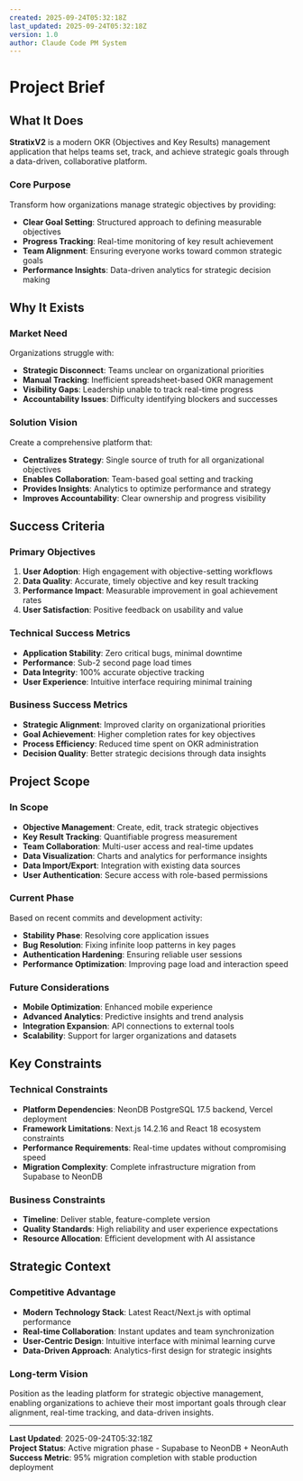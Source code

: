 ```yaml
---
created: 2025-09-24T05:32:18Z
last_updated: 2025-09-24T05:32:18Z
version: 1.0
author: Claude Code PM System
---
```


# Project Brief

## What It Does

**StratixV2** is a modern OKR (Objectives and Key Results) management application that helps teams set, track, and achieve strategic goals through a data-driven, collaborative platform.

### Core Purpose
Transform how organizations manage strategic objectives by providing:
- **Clear Goal Setting**: Structured approach to defining measurable objectives
- **Progress Tracking**: Real-time monitoring of key result achievement
- **Team Alignment**: Ensuring everyone works toward common strategic goals
- **Performance Insights**: Data-driven analytics for strategic decision making

## Why It Exists

### Market Need
Organizations struggle with:
- **Strategic Disconnect**: Teams unclear on organizational priorities
- **Manual Tracking**: Inefficient spreadsheet-based OKR management
- **Visibility Gaps**: Leadership unable to track real-time progress
- **Accountability Issues**: Difficulty identifying blockers and successes

### Solution Vision
Create a comprehensive platform that:
- **Centralizes Strategy**: Single source of truth for all organizational objectives
- **Enables Collaboration**: Team-based goal setting and tracking
- **Provides Insights**: Analytics to optimize performance and strategy
- **Improves Accountability**: Clear ownership and progress visibility

## Success Criteria

### Primary Objectives
1. **User Adoption**: High engagement with objective-setting workflows
2. **Data Quality**: Accurate, timely objective and key result tracking
3. **Performance Impact**: Measurable improvement in goal achievement rates
4. **User Satisfaction**: Positive feedback on usability and value

### Technical Success Metrics
- **Application Stability**: Zero critical bugs, minimal downtime
- **Performance**: Sub-2 second page load times
- **Data Integrity**: 100% accurate objective tracking
- **User Experience**: Intuitive interface requiring minimal training

### Business Success Metrics
- **Strategic Alignment**: Improved clarity on organizational priorities
- **Goal Achievement**: Higher completion rates for key objectives
- **Process Efficiency**: Reduced time spent on OKR administration
- **Decision Quality**: Better strategic decisions through data insights

## Project Scope

### In Scope
- **Objective Management**: Create, edit, track strategic objectives
- **Key Result Tracking**: Quantifiable progress measurement
- **Team Collaboration**: Multi-user access and real-time updates
- **Data Visualization**: Charts and analytics for performance insights
- **Data Import/Export**: Integration with existing data sources
- **User Authentication**: Secure access with role-based permissions

### Current Phase
Based on recent commits and development activity:
- **Stability Phase**: Resolving core application issues
- **Bug Resolution**: Fixing infinite loop patterns in key pages
- **Authentication Hardening**: Ensuring reliable user sessions
- **Performance Optimization**: Improving page load and interaction speed

### Future Considerations
- **Mobile Optimization**: Enhanced mobile experience
- **Advanced Analytics**: Predictive insights and trend analysis
- **Integration Expansion**: API connections to external tools
- **Scalability**: Support for larger organizations and datasets

## Key Constraints

### Technical Constraints
- **Platform Dependencies**: NeonDB PostgreSQL 17.5 backend, Vercel deployment
- **Framework Limitations**: Next.js 14.2.16 and React 18 ecosystem constraints
- **Performance Requirements**: Real-time updates without compromising speed
- **Migration Complexity**: Complete infrastructure migration from Supabase to NeonDB

### Business Constraints
- **Timeline**: Deliver stable, feature-complete version
- **Quality Standards**: High reliability and user experience expectations
- **Resource Allocation**: Efficient development with AI assistance

## Strategic Context

### Competitive Advantage
- **Modern Technology Stack**: Latest React/Next.js with optimal performance
- **Real-time Collaboration**: Instant updates and team synchronization
- **User-Centric Design**: Intuitive interface with minimal learning curve
- **Data-Driven Approach**: Analytics-first design for strategic insights

### Long-term Vision
Position as the leading platform for strategic objective management, enabling organizations to achieve their most important goals through clear alignment, real-time tracking, and data-driven insights.

---

**Last Updated**: 2025-09-24T05:32:18Z  
**Project Status**: Active migration phase - Supabase to NeonDB + NeonAuth  
**Success Metric**: 95% migration completion with stable production deployment